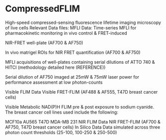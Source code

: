 # CompressedFLIM
High-speed compressed-sensing fluorescence lifetime imaging microscopy of live cells
Relevant Data files:
MFLI Data:
Time-series MFLI for pharmacokinetic monitoring in vivo control & FRET-induced

NIR-FRET well-plate (AF700 & AF750)

In vivo matrigel ROIs for NIR FRET quantification (AF700 & AF750)

MFLI acquisitions of well-plates containing serial dilutions of ATTO 740 & HITCI (methodology detailed here (REFERENCE))

Serial dilution of AF750 imaged at 25mW & 75mW laser power for performance assessment at low photon-counts

Visible FLIM Data
Visible FRET-FLIM (AF488 & AF555, T47D breast cancer cells)

Visible Metabolic NAD(P)H FLIM pre & post exposure to sodium cyanide. The breast cancer cell lines used include the following:

MCF10a
AU565
T47D
MDA-MB 231
NIR FLIM Data
NIR FRET-FLIM (AF700 & AF750, T47D breast cancer cells)
In Silico Data
Data simulated across three photon count thresholds (25-100, 100-250 & 250-500)
